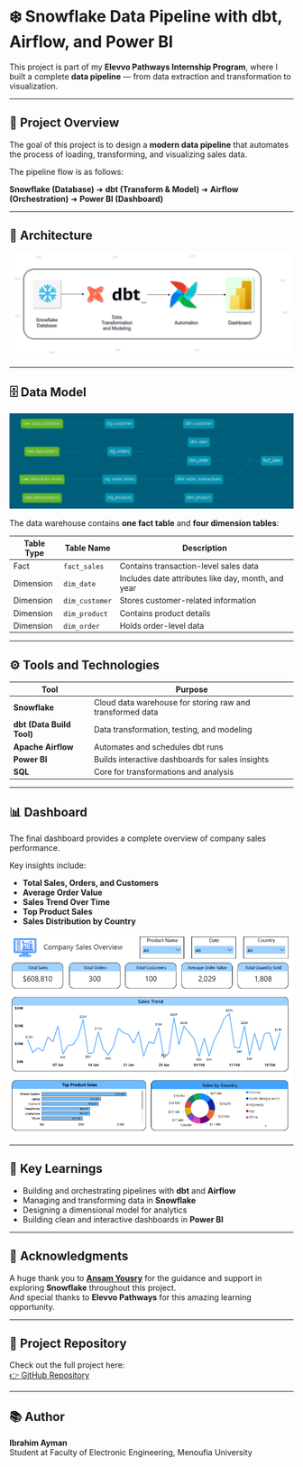 # ❄️ Snowflake Data Pipeline with dbt, Airflow, and Power BI

This project is part of my **Elevvo Pathways Internship Program**, where I built a complete **data pipeline** — from data extraction and transformation to visualization.

---

## 🚀 Project Overview

The goal of this project is to design a **modern data pipeline** that automates the process of loading, transforming, and visualizing sales data.

The pipeline flow is as follows:

**Snowflake (Database)** ➜ **dbt (Transform & Model)** ➜ **Airflow (Orchestration)** ➜ **Power BI (Dashboard)**

---

## 🧩 Architecture

![Pipeline Diagram](./images/Untitled%20Diagram.drawio.png)

---

## 🗄️ Data Model

![Data Modeling Diagram](./images/dbt-dag.png)

The data warehouse contains **one fact table** and **four dimension tables**:

| Table Type | Table Name | Description |
|-------------|-------------|--------------|
| Fact | `fact_sales` | Contains transaction-level sales data |
| Dimension | `dim_date` | Includes date attributes like day, month, and year |
| Dimension | `dim_customer` | Stores customer-related information |
| Dimension | `dim_product` | Contains product details |
| Dimension | `dim_order` | Holds order-level data |

---

## ⚙️ Tools and Technologies

| Tool | Purpose |
|------|----------|
| **Snowflake** | Cloud data warehouse for storing raw and transformed data |
| **dbt (Data Build Tool)** | Data transformation, testing, and modeling |
| **Apache Airflow** | Automates and schedules dbt runs |
| **Power BI** | Builds interactive dashboards for sales insights |
| **SQL** | Core for transformations and analysis |

---

## 📊 Dashboard

The final dashboard provides a complete overview of company sales performance.  

Key insights include:
- **Total Sales, Orders, and Customers**
- **Average Order Value**
- **Sales Trend Over Time**
- **Top Product Sales**
- **Sales Distribution by Country**

![Dashboard Preview](./images/dashboard.png)

---

## 🧠 Key Learnings

- Building and orchestrating pipelines with **dbt** and **Airflow**
- Managing and transforming data in **Snowflake**
- Designing a dimensional model for analytics
- Building clean and interactive dashboards in **Power BI**

---

## 🙏 Acknowledgments

A huge thank you to **[Ansam Yousry](https://www.linkedin.com/in/ansam-yousry/)** for the guidance and support in exploring **Snowflake** throughout this project.  
And special thanks to **Elevvo Pathways** for this amazing learning opportunity.

---

## 🔗 Project Repository

Check out the full project here:  
[👉 GitHub Repository](https://github.com/Ibrahim-Ayman/Snowflake-Data-Pipeline)

---

## 📚 Author

**Ibrahim Ayman**  
Student at Faculty of Electronic Engineering, Menoufia University  

